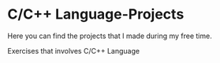 # C/C++ Language-Projects


 Here you can find the projects that I made during my free time. 
 
 Exercises that involves C/C++ Language


